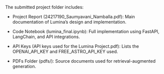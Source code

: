 The submitted project folder includes:

- Project Report (24217190_Saumyavani_Namballa.pdf): Main documentation of Lumina’s design and implementation.

- Code Notebook (lumina_final.ipynb): Full implementation using FastAPI, LangChain, and API integrations.

- API Keys (API keys used for the Lumina Project.pdf): Lists the OPENAI_API_KEY and FREE_ASTRO_API_KEY used.

- PDFs Folder (pdfs/): Source documents used for retrieval-augmented generation.